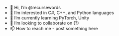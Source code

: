 - 👋 Hi, I’m @recursewords
- 👀 I’m interested in C#, C++, and Python languages
- 🌱 I’m currently learning PyTorch, Unity
- 💞️ I’m looking to collaborate on (?)
- 📫 How to reach me - post something here

<!---
recursewords/recursewords is a ✨ special ✨ repository because its `README.md` (this file) appears on your GitHub profile.
You can click the Preview link to take a look at your changes.
--->
